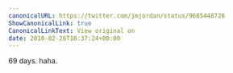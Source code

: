```yaml
---
canonicalURL: https://twitter.com/jmjordan/status/9685448726
ShowCanonicalLink: true
CanonicalLinkText: View original on
date: 2010-02-26T16:37:24+00:00
---
```

69 days. haha.